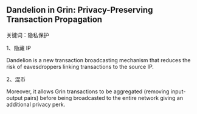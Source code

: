 ## Dandelion in Grin: Privacy-Preserving Transaction Propagation

关键词：隐私保护

1、隐藏 IP

Dandelion is a new transaction broadcasting mechanism that reduces the risk of eavesdroppers linking transactions to the source IP.

2、混币

Moreover, it allows Grin transactions to be aggregated \(removing input-output pairs\) before being broadcasted to the entire network giving an additional privacy perk.



